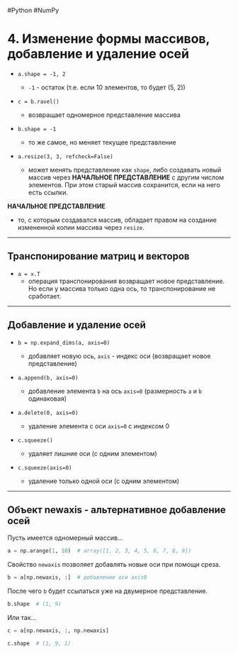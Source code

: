 #Python #NumPy

# 4. Изменение формы массивов, добавление и удаление осей

- `a.shape = -1, 2`  
  - `-1` - остаток (т.е. если 10 элементов, то будет (5, 2))

- `c = b.ravel()`  
  - возвращает одномерное представление массива

- `b.shape = -1`  
  - то же самое, но меняет текущее представление

- `a.resize(3, 3, refcheck=False)`  
  - может менять представление как `shape`, либо создавать новый массив через **НАЧАЛЬНОЕ ПРЕДСТАВЛЕНИЕ** с другим числом элементов. При этом старый массив сохранится, если на него есть ссылки.

**НАЧАЛЬНОЕ ПРЕДСТАВЛЕНИЕ**  
- то, с которым создавался массив, обладает правом на создание измененной копии массива через `resize`.

---

## Транспонирование матриц и векторов

- `a = x.T`  
  - операция транспонирования возвращает новое представление. Но если у массива только одна ось, то транспонирование не сработает.

---

## Добавление и удаление осей

- `b = np.expand_dims(a, axis=0)`  
  - добавляет новую ось, `axis` - индекс оси (возвращает новое представление)

- `a.append(b, axis=0)`  
  - добавление элемента `b` на ось `axis=0` (размерность `a` и `b` одинаковая)

- `a.delete(0, axis=0)`  
  - удаление элемента с оси `axis=0` с индексом 0

- `c.squeeze()`  
  - удаляет лишние оси (с одним элементом)

- `c.squeeze(axis=0)`  
  - удаление только одной оси (с одним элементом)

---

## Объект newaxis - альтернативное добавление осей

Пусть имеется одномерный массив...

```python
a = np.arange(1, 10)  # array([1, 2, 3, 4, 5, 6, 7, 8, 9])
```

Свойство `newaxis` позволяет добавлять новые оси при помощи среза.

```python
b = a[np.newaxis, :]  # добавление оси axis0
```

После чего `b` будет ссылаться уже на двумерное представление.

```python
b.shape  # (1, 9)
```

Или так...

```python
c = a[np.newaxis, :, np.newaxis]
```

```python
c.shape  # (1, 9, 1)
```
